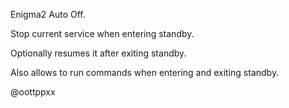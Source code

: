 Enigma2 Auto Off.

Stop current service when entering standby.

Optionally resumes it after exiting standby.

Also allows to run commands when entering and exiting standby.

@oottppxx
